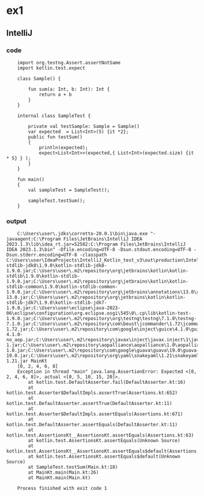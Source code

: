 # ex1
## IntelliJ
### code
        import org.testng.Assert.assertNotSame
        import kotlin.test.expect
        
        class Sample() {
        
            fun sum(a: Int, b: Int): Int {
                return a + b
            }
        }
        
        internal class SampleTest {
        
            private val testSample: Sample = Sample()
            var expected  = List<Int>(5) {it *2};
            public fun testSum()
            {
                println(expected);
                expect<List<Int>>(expected,{ List<Int>(expected.size) {it * 5} } );
            }
        }
        
        fun main()
        {
            val sampleTest = SampleTest();
        
            sampleTest.testSum();
        }
### output
        C:\Users\user\.jdks\corretto-20.0.1\bin\java.exe "-javaagent:C:\Program Files\JetBrains\IntelliJ IDEA 2023.1.3\lib\idea_rt.jar=52582:C:\Program Files\JetBrains\IntelliJ IDEA 2023.1.3\bin" -Dfile.encoding=UTF-8 -Dsun.stdout.encoding=UTF-8 -Dsun.stderr.encoding=UTF-8 -classpath C:\Users\user\IdeaProjects\IntelliJ_Kotlin_test_v3\out\production\IntelliJ_Kotlin_test_v3;C:\Users\user\.m2\repository\org\jetbrains\kotlin\kotlin-stdlib-jdk8\1.9.0\kotlin-stdlib-jdk8-1.9.0.jar;C:\Users\user\.m2\repository\org\jetbrains\kotlin\kotlin-stdlib\1.9.0\kotlin-stdlib-1.9.0.jar;C:\Users\user\.m2\repository\org\jetbrains\kotlin\kotlin-stdlib-common\1.9.0\kotlin-stdlib-common-1.9.0.jar;C:\Users\user\.m2\repository\org\jetbrains\annotations\13.0\annotations-13.0.jar;C:\Users\user\.m2\repository\org\jetbrains\kotlin\kotlin-stdlib-jdk7\1.9.0\kotlin-stdlib-jdk7-1.9.0.jar;C:\Users\user\eclipse\java-2023-06\eclipse\configuration\org.eclipse.osgi\545\0\.cp\lib\kotlin-test-1.9.0.jar;C:\Users\user\.m2\repository\org\testng\testng\7.1.0\testng-7.1.0.jar;C:\Users\user\.m2\repository\com\beust\jcommander\1.72\jcommander-1.72.jar;C:\Users\user\.m2\repository\com\google\inject\guice\4.1.0\guice-4.1.0-no_aop.jar;C:\Users\user\.m2\repository\javax\inject\javax.inject\1\javax.inject-1.jar;C:\Users\user\.m2\repository\aopalliance\aopalliance\1.0\aopalliance-1.0.jar;C:\Users\user\.m2\repository\com\google\guava\guava\19.0\guava-19.0.jar;C:\Users\user\.m2\repository\org\yaml\snakeyaml\1.21\snakeyaml-1.21.jar MainKt
        [0, 2, 4, 6, 8]
        Exception in thread "main" java.lang.AssertionError: Expected <[0, 2, 4, 6, 8]>, actual <[0, 5, 10, 15, 20]>.
        	at kotlin.test.DefaultAsserter.fail(DefaultAsserter.kt:16)
        	at kotlin.test.Asserter$DefaultImpls.assertTrue(Assertions.kt:652)
        	at kotlin.test.DefaultAsserter.assertTrue(DefaultAsserter.kt:11)
        	at kotlin.test.Asserter$DefaultImpls.assertEquals(Assertions.kt:671)
        	at kotlin.test.DefaultAsserter.assertEquals(DefaultAsserter.kt:11)
        	at kotlin.test.AssertionsKt__AssertionsKt.assertEquals(Assertions.kt:63)
        	at kotlin.test.AssertionsKt.assertEquals(Unknown Source)
        	at kotlin.test.AssertionsKt__AssertionsKt.assertEquals$default(Assertions.kt:62)
        	at kotlin.test.AssertionsKt.assertEquals$default(Unknown Source)
        	at SampleTest.testSum(Main.kt:18)
        	at MainKt.main(Main.kt:26)
        	at MainKt.main(Main.kt)
        
        Process finished with exit code 1
